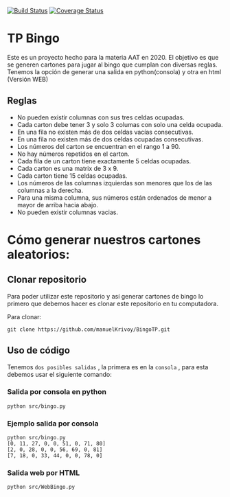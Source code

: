 
[![Build Status](https://travis-ci.com/manuelKrivoy/BingoTP.svg?branch=master)](https://travis-ci.com/manuelKrivoy/BingoTP) [![Coverage Status](https://coveralls.io/repos/github/manuelKrivoy/BingoTP/badge.svg?branch=master)](https://coveralls.io/github/manuelKrivoy/BingoTP?branch=master)

# TP Bingo

Este es un proyecto hecho para la materia AAT en 2020. El objetivo es que se generen cartones para jugar al bingo que cumplan con diversas reglas. Tenemos la opción de generar una salida en python(consola) y otra en html (Versión WEB)

## Reglas

* No pueden existir columnas con sus tres celdas ocupadas.
* Cada carton debe tener 3 y solo 3 columas con solo una celda ocupada.
* En una fila no existen más de dos celdas vacías consecutivas.
* En una fila no existen más de dos celdas ocupadas consecutivas.
* Los números del carton se encuentran en el rango 1 a 90.
* No hay números repetidos en el carton.
* Cada fila de un carton tiene exactamente 5 celdas ocupadas.
* Cada carton es una matrix de 3 x 9.
* Cada carton tiene 15 celdas ocupadas.
* Los números de las columnas izquierdas son menores que los de las columnas a la derecha.
* Para una misma columna, sus números están ordenados de menor a mayor de arriba hacia abajo.
* No pueden existir columnas vacias.

# Cómo generar nuestros cartones aleatorios:

## Clonar repositorio

Para poder utilizar este repositorio y así generar cartones de bingo lo primero que debemos hacer es clonar este repositorio en tu computadora.

Para clonar:

```
git clone https://github.com/manuelKrivoy/BingoTP.git
```

## Uso de código

Tenemos `dos posibles salidas` , la primera es en la `consola` , para esta debemos usar el siguiente comando:

### Salida por consola en python

```
python src/bingo.py
```

### Ejemplo salida por consola
```
python src/bingo.py
[0, 11, 27, 0, 0, 51, 0, 71, 80]
[2, 0, 28, 0, 0, 56, 69, 0, 81]
[7, 18, 0, 33, 44, 0, 0, 78, 0]

```

### Salida web por HTML

```
python src/WebBingo.py
```
